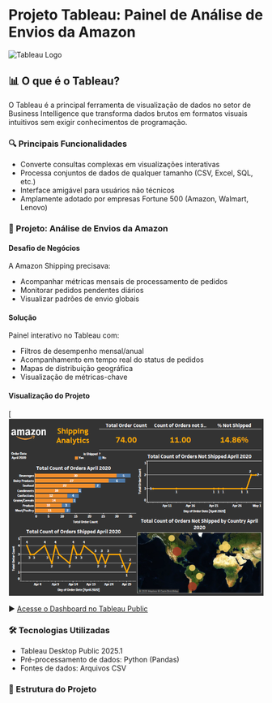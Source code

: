 # Projeto Tableau: Painel de Análise de Envios da Amazon

![Tableau Logo](https://upload.wikimedia.org/wikipedia/commons/4/4b/Tableau_Logo.png)

## 📊 O que é o Tableau?
O Tableau é a principal ferramenta de visualização de dados no setor de Business Intelligence que transforma dados brutos em formatos visuais intuitivos sem exigir conhecimentos de programação.

### 🔍 Principais Funcionalidades
- Converte consultas complexas em visualizações interativas
- Processa conjuntos de dados de qualquer tamanho (CSV, Excel, SQL, etc.)
- Interface amigável para usuários não técnicos
- Amplamente adotado por empresas Fortune 500 (Amazon, Walmart, Lenovo)

### 🚀 Projeto: Análise de Envios da Amazon

#### Desafio de Negócios
A Amazon Shipping precisava:
- Acompanhar métricas mensais de processamento de pedidos
- Monitorar pedidos pendentes diários
- Visualizar padrões de envio globais

#### Solução
Painel interativo no Tableau com:
- Filtros de desempenho mensal/anual
- Acompanhamento em tempo real do status de pedidos
- Mapas de distribuição geográfica
- Visualização de métricas-chave

#### Visualização do Projeto
[![Dashboard Preview](https://github.com/Felipe30chaves/An-lise-de-Envio-da-Amazon-Visualiza-o-de-Dados-no-Tableau/blob/main/image/Amazon%20Shipping%20Analytics%20Image.PNG)

▶️ [Acesse o Dashboard no Tableau Public](https://public.tableau.com/app/profile/felipe.menezes.chaves/viz/AmazonShippingAnalytics_17517523028950/Dashboard1)

### 🛠️ Tecnologias Utilizadas
- Tableau Desktop Public 2025.1
- Pré-processamento de dados: Python (Pandas)
- Fontes de dados: Arquivos CSV

### 📂 Estrutura do Projeto
